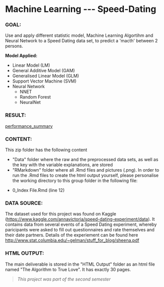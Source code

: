 # Machine Learning --- Speed-Dating

### GOAL: 

Use and apply different statistic model, Machine Learning Algortihm and Neural Network to a Speed Dating data set, to predict a 'macth' between 2 persons.

**Model Applied:**
* Linear Model (LM)
* General Additive Model (GAM)
* Generalised Linear Model (GLM)
* Support Vector Machine (SVM)
* Neural Network
  - NNET
  - Random Forest
  - NeuralNet

### RESULT:

[performance_summary](performance_summary.png)

### CONTENT:
This zip folder has the following content

* "Data" folder where the raw and the preprocessed data sets, as well as the key with the variable explanations, are stored
* "RMarkdown" folder where all .Rmd files and pictures (.png). In order to run the .Rmd files to create the html output yourself, please personalise the working directory to this group folder in the following file:
- 0_Index File.Rmd (line 12)

### DATA SOURCE:
The dataset used for this project was found on Kaggle (https://www.kaggle.com/annavictoria/speed-dating-experiment/data).
It contains data from several events of a Speed Dating experiment, whereby paricipants were asked to fill out questionnaires and rate themselves and their date partners.
Details of the experiement can be found here http://www.stat.columbia.edu/~gelman/stuff_for_blog/sheena.pdf

### HTML OUTPUT:
The main deliverable is stored in the "HTML Output" folder as an html file named "The Algorithm to True Love". It has exactly 30 pages.

> *This project was part of the second semester*
